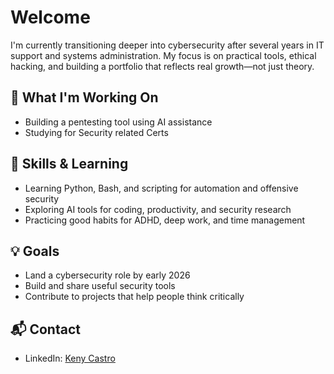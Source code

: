 # Welcome

I'm currently transitioning deeper into cybersecurity after several years in IT support and systems administration. My focus is on practical tools, ethical hacking, and building a portfolio that reflects real growth—not just theory.

## 🔧 What I'm Working On
- Building a pentesting tool using AI assistance
- Studying for Security related Certs

## 🧠 Skills & Learning
- Learning Python, Bash, and scripting for automation and offensive security
- Exploring AI tools for coding, productivity, and security research
- Practicing good habits for ADHD, deep work, and time management

## 💡 Goals
- Land a cybersecurity role by early 2026
- Build and share useful security tools
- Contribute to projects that help people think critically

## 📬 Contact
- LinkedIn: [Keny Castro](www.linkedin.com/in/kencastro)

